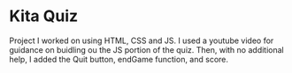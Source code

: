 # Kita Quiz

Project I worked on using HTML, CSS and JS.  I used a youtube video for guidance on buidling ou the JS portion of the quiz.  Then, with no additional help, I added the Quit button, endGame function, and score.  
